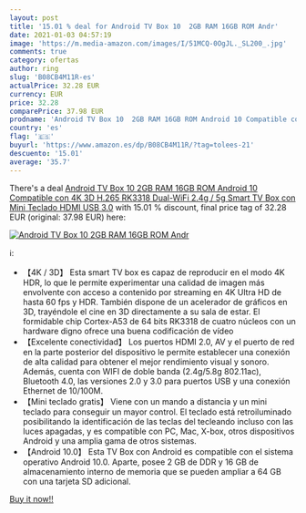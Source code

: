```yaml
---
layout: post
title: '15.01 % deal for Android TV Box 10  2GB RAM 16GB ROM Andr'
date: 2021-01-03 04:57:19
image: 'https://m.media-amazon.com/images/I/51MCQ-0OgJL._SL200_.jpg'
comments: true
category: ofertas
author: ring
slug: 'B08CB4M11R-es'
actualPrice: 32.28 EUR
currency: EUR
price: 32.28
comparePrice: 37.98 EUR
prodname: 'Android TV Box 10  2GB RAM 16GB ROM Android 10 Compatible con 4K 3D H.265  RK3318 Dual-WiFi 2.4g / 5g Smart TV Box con Mini Teclado HDMI USB 3.0'
country: 'es'
flag: '🇪🇸'
buyurl: 'https://www.amazon.es/dp/B08CB4M11R/?tag=tolees-21'
descuento: '15.01'
average: '35.7'
---
```


There's a deal [Android TV Box 10  2GB RAM 16GB ROM Android 10 Compatible con 4K 3D H.265  RK3318 Dual-WiFi 2.4g / 5g Smart TV Box con Mini Teclado HDMI USB 3.0](https://www.amazon.es/dp/B08CB4M11R/?tag=tolees-21)  with  15.01 % discount, final price tag of  32.28 EUR (original: 37.98 EUR) here:

[![Android TV Box 10  2GB RAM 16GB ROM Andr](https://m.media-amazon.com/images/I/51MCQ-0OgJL._SL200_.jpg)](https://www.amazon.es/dp/B08CB4M11R/?tag=tolees-21)

ℹ️:

- 【4K / 3D】 Esta smart TV box es capaz de reproducir en el modo 4K HDR, lo que le permite experimentar una calidad de imagen más envolvente con acceso a contenido por streaming en 4K Ultra HD de hasta 60 fps y HDR. También dispone de un acelerador de gráficos en 3D, trayéndole el cine en 3D directamente a su sala de estar. El formidable chip Cortex-A53 de 64 bits RK3318 de cuatro núcleos con un hardware digno ofrece una buena codificación de vídeo
- 【Excelente conectividad】 Los puertos HDMI 2.0, AV y el puerto de red en la parte posterior del dispositivo le permite establecer una conexión de alta calidad para obtener el mejor rendimiento visual y sonoro. Además, cuenta con WIFI de doble banda (2.4g/5.8g 802.11ac), Bluetooth 4.0, las versiones 2.0 y 3.0 para puertos USB y una conexión Ethernet de 10/100M.
- 【Mini teclado gratis】 Viene con un mando a distancia y un mini teclado para conseguir un mayor control. El teclado está retroiluminado posibilitando la identificación de las teclas del tecleando incluso con las luces apagadas, y es compatible con PC, Mac, X-box, otros dispositivos Android y una amplia gama de otros sistemas.
- 【Android 10.0】 Esta TV Box con Android es compatible con el sistema operativo Android 10.0. Aparte, posee 2 GB de DDR y 16 GB de almacenamiento interno de memoria que se pueden ampliar a 64 GB con una tarjeta SD adicional.

[Buy it now!!](https://www.amazon.es/dp/B08CB4M11R/?tag=tolees-21)
